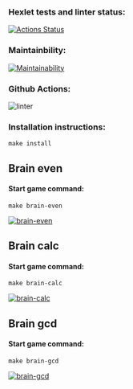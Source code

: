 ### Hexlet tests and linter status:
[![Actions Status](https://github.com/aleksey19988/php-project-lvl1/workflows/hexlet-check/badge.svg)](https://github.com/aleksey19988/php-project-lvl1/actions)
### Maintainbility:
[![Maintainability](https://api.codeclimate.com/v1/badges/a99a88d28ad37a79dbf6/maintainability)](https://codeclimate.com/github/codeclimate/codeclimate/maintainability)
### Github Actions:
![linter](https://github.com/aleksey19988/php-project-lvl1/workflows/linter/badge.svg)

### Installation instructions:
```
make install
```

## Brain even
#### Start game command:
```
make brain-even
```

[![brain-even](https://asciinema.org/a/bOFQHvmBDOnDNSTa6Sod4Blhe.svg)](https://asciinema.org/a/bOFQHvmBDOnDNSTa6Sod4Blhe)

## Brain calc
#### Start game command:
```
make brain-calc
```

[![brain-calc](https://asciinema.org/a/tSGO95IINUid4TILc4cft6C6W.svg)](https://asciinema.org/a/tSGO95IINUid4TILc4cft6C6W)

## Brain gcd
#### Start game command:
```
make brain-gcd
```

[![brain-gcd](https://asciinema.org/a/AUv7oGaVjGxpd9frme3a6w0u0.svg)](https://asciinema.org/a/AUv7oGaVjGxpd9frme3a6w0u0)
